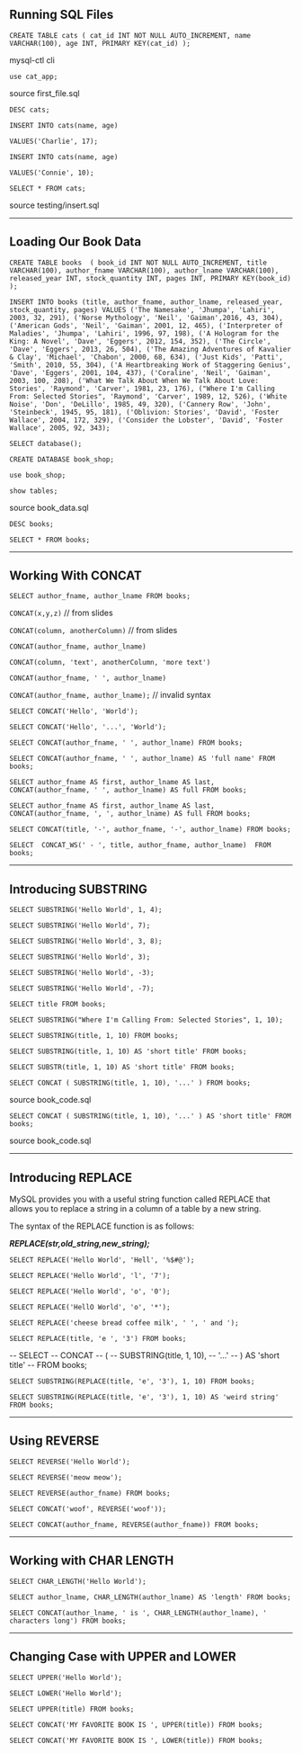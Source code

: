 
## Running SQL Files

`CREATE TABLE cats
    (
        cat_id INT NOT NULL AUTO_INCREMENT,
        name VARCHAR(100),
        age INT,
        PRIMARY KEY(cat_id)
    );`


<p>  mysql-ctl cli  </p>

`use cat_app;`

<p> source first_file.sql  </p> 

`DESC cats;`

`INSERT INTO cats(name, age)`

`VALUES('Charlie', 17);`

`INSERT INTO cats(name, age)`

`VALUES('Connie', 10);`

`SELECT * FROM cats;`

<p> source testing/insert.sql  </p>

<hr>

## Loading Our Book Data


`CREATE TABLE books 
    (
        book_id INT NOT NULL AUTO_INCREMENT,
        title VARCHAR(100),
        author_fname VARCHAR(100),
        author_lname VARCHAR(100),
        released_year INT,
        stock_quantity INT,
        pages INT,
        PRIMARY KEY(book_id)
    );`



`INSERT INTO books (title, author_fname, author_lname, released_year, stock_quantity, pages)
VALUES
('The Namesake', 'Jhumpa', 'Lahiri', 2003, 32, 291),
('Norse Mythology', 'Neil', 'Gaiman',2016, 43, 304),
('American Gods', 'Neil', 'Gaiman', 2001, 12, 465),
('Interpreter of Maladies', 'Jhumpa', 'Lahiri', 1996, 97, 198),
('A Hologram for the King: A Novel', 'Dave', 'Eggers', 2012, 154, 352),
('The Circle', 'Dave', 'Eggers', 2013, 26, 504),
('The Amazing Adventures of Kavalier & Clay', 'Michael', 'Chabon', 2000, 68, 634),
('Just Kids', 'Patti', 'Smith', 2010, 55, 304),
('A Heartbreaking Work of Staggering Genius', 'Dave', 'Eggers', 2001, 104, 437),
('Coraline', 'Neil', 'Gaiman', 2003, 100, 208),
('What We Talk About When We Talk About Love: Stories', 'Raymond', 'Carver', 1981, 23, 176),
("Where I'm Calling From: Selected Stories", 'Raymond', 'Carver', 1989, 12, 526),
('White Noise', 'Don', 'DeLillo', 1985, 49, 320),
('Cannery Row', 'John', 'Steinbeck', 1945, 95, 181),
('Oblivion: Stories', 'David', 'Foster Wallace', 2004, 172, 329),
('Consider the Lobster', 'David', 'Foster Wallace', 2005, 92, 343);`


`SELECT database();`

`CREATE DATABASE book_shop;`

`use book_shop;`

`show tables;`

<p>  source book_data.sql  </p>

`DESC books;`

`SELECT * FROM books;`

<hr>

## Working With CONCAT

`SELECT author_fname, author_lname FROM books;`

`CONCAT(x,y,z)` // from slides

`CONCAT(column, anotherColumn)` // from slides

`CONCAT(author_fname, author_lname)`

`CONCAT(column, 'text', anotherColumn, 'more text')`

`CONCAT(author_fname, ' ', author_lname)`

`CONCAT(author_fname, author_lname);` // invalid syntax

`SELECT CONCAT('Hello', 'World');`

`SELECT CONCAT('Hello', '...', 'World');`

`SELECT
  CONCAT(author_fname, ' ', author_lname)
FROM books;`

`SELECT
  CONCAT(author_fname, ' ', author_lname)
  AS 'full name'
FROM books;`

`SELECT author_fname AS first, author_lname AS last, 
  CONCAT(author_fname, ' ', author_lname) AS full
FROM books;`

`SELECT author_fname AS first, author_lname AS last, 
  CONCAT(author_fname, ', ', author_lname) AS full
FROM books;`

`SELECT CONCAT(title, '-', author_fname, '-', author_lname) FROM books;`

`SELECT 
    CONCAT_WS(' - ', title, author_fname, author_lname) 
FROM books;`


<hr>

## Introducing SUBSTRING

`SELECT SUBSTRING('Hello World', 1, 4);`

`SELECT SUBSTRING('Hello World', 7);`

`SELECT SUBSTRING('Hello World', 3, 8);`

`SELECT SUBSTRING('Hello World', 3);`

`SELECT SUBSTRING('Hello World', -3);`

`SELECT SUBSTRING('Hello World', -7);`

`SELECT title FROM books;`

`SELECT SUBSTRING("Where I'm Calling From: Selected Stories", 1, 10);`

`SELECT SUBSTRING(title, 1, 10) FROM books;`

`SELECT SUBSTRING(title, 1, 10) AS 'short title' FROM books;`

`SELECT SUBSTR(title, 1, 10) AS 'short title' FROM books;`

`SELECT CONCAT
    (
        SUBSTRING(title, 1, 10),
        '...'
    )
FROM books;`

<p> source book_code.sql  </p>

`SELECT CONCAT
    (
        SUBSTRING(title, 1, 10),
        '...'
    ) AS 'short title'
FROM books;`

<p> source book_code.sql  </p> 

<hr>

## Introducing REPLACE

<p>  
 MySQL provides you with a useful string function called REPLACE that allows you to replace a string in a column of a table by a new string.
</p>

<p>  The syntax of the REPLACE function is as follows: </p>

	
_**REPLACE(str,old_string,new_string);**_

`SELECT REPLACE('Hello World', 'Hell', '%$#@');`

`SELECT REPLACE('Hello World', 'l', '7');`

`SELECT REPLACE('Hello World', 'o', '0');`

`SELECT REPLACE('HellO World', 'o', '*');`

`SELECT
  REPLACE('cheese bread coffee milk', ' ', ' and ');`

`SELECT REPLACE(title, 'e ', '3') FROM books;`

-- SELECT
--    CONCAT
--    (
--        SUBSTRING(title, 1, 10),
--        '...'
--    ) AS 'short title'
-- FROM books;

`SELECT
    SUBSTRING(REPLACE(title, 'e', '3'), 1, 10)
FROM books;`

`SELECT
    SUBSTRING(REPLACE(title, 'e', '3'), 1, 10) AS 'weird string'
FROM books;`

<hr>



## Using REVERSE


`SELECT REVERSE('Hello World');`

`SELECT REVERSE('meow meow');`

`SELECT REVERSE(author_fname) FROM books;`

`SELECT CONCAT('woof', REVERSE('woof'));`

`SELECT CONCAT(author_fname, REVERSE(author_fname)) FROM books;`

<hr>

## Working with CHAR LENGTH

`SELECT CHAR_LENGTH('Hello World');`

`SELECT author_lname, CHAR_LENGTH(author_lname) AS 'length' FROM books;`

`SELECT CONCAT(author_lname, ' is ', CHAR_LENGTH(author_lname), ' characters long') FROM books;`

<hr>

## Changing Case with UPPER and LOWER

`SELECT UPPER('Hello World');`

`SELECT LOWER('Hello World');`

`SELECT UPPER(title) FROM books;`

`SELECT CONCAT('MY FAVORITE BOOK IS ', UPPER(title)) FROM books;`

`SELECT CONCAT('MY FAVORITE BOOK IS ', LOWER(title)) FROM books;`




